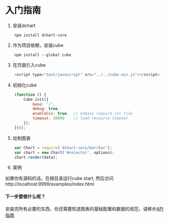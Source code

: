 # 入门指南

1. 安装dchart
```
    npm install dchart-core
```

2. 作为项目依赖，安装cube
```
    npm install --global cube
```

3. 在页面引入cube
```javascript
    <script type="text/javascript" src="../../cube.min.js"></script>
```

4. 初始化cube
```javascript
    (function () {
        Cube.init({
            base: '/',
            debug: true,
            enableCss: true,  // enbale require css file
            timeout: 20000    // load resource timeout
        });
    })();
```

5. 绘制图表
```javascript
    var Chart = require('dchart-core/bar/bar');
    var chart = new Chart('#selector', options);
    chart.render(data);
```

6. 案例

如果你有源码的话，在根目录运行cube start, 然后访问http://localhost:9999/examples/index.html

#### 下一步要做什么呢？
安装完所有必要的东西，你还需要知道图表的基础配置和数据的规范，请移步[API指南](chapter2.md)




